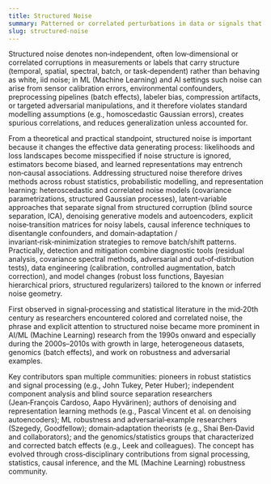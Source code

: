 ```yaml
---
title: Structured Noise
summary: Patterned or correlated perturbations in data or signals that deviate from independent random noise and can induce systematic bias or spurious structure in AI models if not explicitly modeled or mitigated.
slug: structured-noise
---
```


Structured noise denotes non‑independent, often low‑dimensional or correlated corruptions in measurements or labels that carry structure (temporal, spatial, spectral, batch, or task‑dependent) rather than behaving as white, iid noise; in ML (Machine Learning) and AI settings such noise can arise from sensor calibration errors, environmental confounders, preprocessing pipelines (batch effects), labeler bias, compression artifacts, or targeted adversarial manipulations, and it therefore violates standard modelling assumptions (e.g., homoscedastic Gaussian errors), creates spurious correlations, and reduces generalization unless accounted for.

From a theoretical and practical standpoint, structured noise is important because it changes the effective data generating process: likelihoods and loss landscapes become misspecified if noise structure is ignored, estimators become biased, and learned representations may entrench non‑causal associations. Addressing structured noise therefore drives methods across robust statistics, probabilistic modelling, and representation learning: heteroscedastic and correlated noise models (covariance parametrizations, structured Gaussian processes), latent‑variable approaches that separate signal from structured corruption (blind source separation, ICA), denoising generative models and autoencoders, explicit noise‑transition matrices for noisy labels, causal inference techniques to disentangle confounders, and domain‑adaptation / invariant‑risk‑minimization strategies to remove batch/shift patterns. Practically, detection and mitigation combine diagnostic tools (residual analysis, covariance spectral methods, adversarial and out‑of‑distribution tests), data engineering (calibration, controlled augmentation, batch correction), and model changes (robust loss functions, Bayesian hierarchical priors, structured regularizers) tailored to the known or inferred noise geometry.

First observed in signal‑processing and statistical literature in the mid‑20th century as researchers encountered colored and correlated noise, the phrase and explicit attention to structured noise became more prominent in AI/ML (Machine Learning) research from the 1990s onward and especially during the 2000s–2010s with growth in large, heterogeneous datasets, genomics (batch effects), and work on robustness and adversarial examples.

Key contributors span multiple communities: pioneers in robust statistics and signal processing (e.g., John Tukey, Peter Huber); independent component analysis and blind source separation researchers (Jean‑François Cardoso, Aapo Hyvärinen); authors of denoising and representation learning methods (e.g., Pascal Vincent et al. on denoising autoencoders); ML robustness and adversarial‑example researchers (Szegedy, Goodfellow); domain‑adaptation theorists (e.g., Shai Ben‑David and collaborators); and the genomics/statistics groups that characterized and corrected batch effects (e.g., Leek and colleagues). The concept has evolved through cross‑disciplinary contributions from signal processing, statistics, causal inference, and the ML (Machine Learning) robustness community.